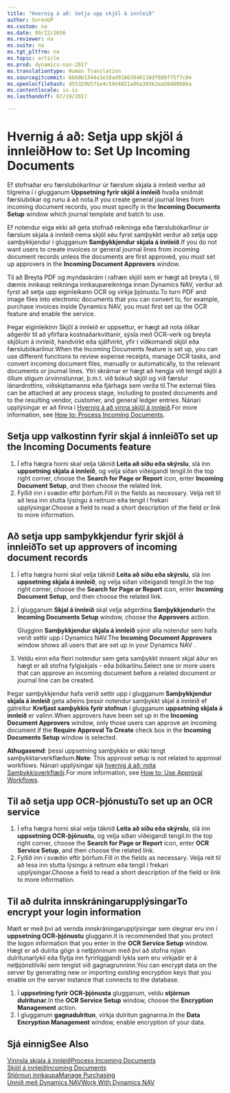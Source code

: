 ```yaml
---
title: "Hvernig á að: Setja upp skjöl á innleið"
author: SorenGP
ms.custom: na
ms.date: 09/22/2016
ms.reviewer: na
ms.suite: na
ms.tgt_pltfrm: na
ms.topic: article
ms.prod: dynamics-nav-2017
ms.translationtype: Human Translation
ms.sourcegitcommit: 6b60b1344a1e18ad91863046110df880f75f7c04
ms.openlocfilehash: d55329b571e4c59d4821a86a39362ea58480b86a
ms.contentlocale: is-is
ms.lasthandoff: 07/19/2017

---
```


# <a name="how-to-set-up-incoming-documents"></a><span data-ttu-id="d7efe-102">Hvernig á að: Setja upp skjöl á innleið</span><span class="sxs-lookup"><span data-stu-id="d7efe-102">How to: Set Up Incoming Documents</span></span>
<span data-ttu-id="d7efe-103">Ef stofnaðar eru færslubókarlínur úr færslum skjala á innleið verður að tilgreina í í glugganum **Uppsetning fyrir skjöl á innleið** hvaða sniðmát færslubókar og runu á að nota.</span><span class="sxs-lookup"><span data-stu-id="d7efe-103">If you create general journal lines from incoming document records, you must specify in the **Incoming Documents Setup** window which journal template and batch to use.</span></span>

<span data-ttu-id="d7efe-104">Ef notendur eiga ekki að geta stofnað reikninga eða færslubókarlínur úr færslum skjala á innleið nema skjöl séu fyrst samþykkt verður að setja upp samþykkjendur í glugganum **Samþykkjendur skjala á innleið**.</span><span class="sxs-lookup"><span data-stu-id="d7efe-104">If you do not want users to create invoices or general journal lines from incoming document records unless the documents are first approved, you must set up approvers in the **Incoming Document Approvers** window.</span></span>

<span data-ttu-id="d7efe-105">Til að Breyta PDF og myndaskrám í rafræn skjöl sem er hægt að breyta í, til dæmis innkaup reikninga innkaupareikninga innan Dynamics NAV, verður að fyrst að setja upp eiginleikann OCR og virkja þjónustu.</span><span class="sxs-lookup"><span data-stu-id="d7efe-105">To turn PDF and image files into electronic documents that you can convert to, for example, purchase invoices inside Dynamics NAV, you must first set up the OCR feature and enable the service.</span></span>

<span data-ttu-id="d7efe-106">Þegar eiginleikinn Skjöl á innleið er uppsettur, er hægt að nota ólíkar aðgerðir til að yfirfara kostnaðarkvittanir, sýsla með OCR-verk og breyta skjölum á innleið, handvirkt eða sjálfvirkt, yfir í viðkomandi skjöl eða færslubókarlínur.</span><span class="sxs-lookup"><span data-stu-id="d7efe-106">When the Incoming Documents feature is set up, you can use different functions to review expense receipts, manage OCR tasks, and convert incoming document files, manually or automatically, to the relevant documents or journal lines.</span></span> <span data-ttu-id="d7efe-107">Ytri skrárnar er hægt að hengja við tengd skjöl á öllum stigum úrvinnslunnar, þ.m.t. við bókuð skjöl og við færslur lánardrottins, viðskiptamanns eða fjárhags sem verða til.</span><span class="sxs-lookup"><span data-stu-id="d7efe-107">The external files can be attached at any process stage, including to posted documents and to the resulting vendor, customer, and general ledger entries.</span></span> <span data-ttu-id="d7efe-108">Nánari upplýsingar er að finna í [Hvernig á að vinna skjöl á innleið](across-process-income-documents.md).</span><span class="sxs-lookup"><span data-stu-id="d7efe-108">For more information, see [How to: Process Incoming Documents](across-process-income-documents.md).</span></span>

## <a name="to-set-up-the-incoming-documents-feature"></a><span data-ttu-id="d7efe-109">Setja upp valkostinn fyrir skjal á innleið</span><span class="sxs-lookup"><span data-stu-id="d7efe-109">To set up the Incoming Documents feature</span></span>
1. <span data-ttu-id="d7efe-110">Í efra hægra horni skal velja táknið **Leita að síðu eða skýrslu**, slá inn **uppsetning skjala á innleið**, og velja síðan viðeigandi tengil.</span><span class="sxs-lookup"><span data-stu-id="d7efe-110">In the top right corner, choose the **Search for Page or Report** icon, enter **Incoming Document Setup**, and then choose the related link.</span></span>
2. <span data-ttu-id="d7efe-111">Fyllið inn í svæðin eftir þörfum.</span><span class="sxs-lookup"><span data-stu-id="d7efe-111">Fill in the fields as necessary.</span></span> <span data-ttu-id="d7efe-112">Velja reit til að lesa inn stutta lýsingu á reitnum eða tengil í frekari upplýsingar.</span><span class="sxs-lookup"><span data-stu-id="d7efe-112">Choose a field to read a short description of the field or link to more information.</span></span>

## <a name="to-set-up-approvers-of-incoming-document-records"></a><span data-ttu-id="d7efe-113">Að setja upp samþykkjendur fyrir skjöl á innleið</span><span class="sxs-lookup"><span data-stu-id="d7efe-113">To set up approvers of incoming document records</span></span>
1. <span data-ttu-id="d7efe-114">Í efra hægra horni skal velja táknið **Leita að síðu eða skýrslu**, slá inn **uppsetning skjala á innleið**, og velja síðan viðeigandi tengil.</span><span class="sxs-lookup"><span data-stu-id="d7efe-114">In the top right corner, choose the **Search for Page or Report** icon, enter **Incoming Document Setup**, and then choose the related link.</span></span>  
2. <span data-ttu-id="d7efe-115">Í glugganum **Skjal á innleið** skal velja aðgerðina **Samþykkjendur**</span><span class="sxs-lookup"><span data-stu-id="d7efe-115">In the **Incoming Documents Setup** window, choose the **Approvers** action.</span></span>

    <span data-ttu-id="d7efe-116">Glugginn **Samþykkjendur skjala á innleið** sýnir alla notendur sem hafa verið settir upp í Dynamics NAV.</span><span class="sxs-lookup"><span data-stu-id="d7efe-116">The **Incoming Document Approvers** window shows all users that are set up in your Dynamics NAV .</span></span>  
3. <span data-ttu-id="d7efe-117">Veldu einn eða fleiri notendur sem geta samþykkt innsent skjal áður en hægt er að stofna fylgiskjals - eða bókarlínu.</span><span class="sxs-lookup"><span data-stu-id="d7efe-117">Select one or more users that can approve an incoming document before a related document or journal line can be created.</span></span>

<span data-ttu-id="d7efe-118">Þegar samþykkjendur hafa verið settir upp í glugganum **Samþykkjendur skjala á innleið** geta aðeins þessir notendur samþykkt skjal á innleið ef gátreitur **Krefjast samþykkis fyrir stofnun** í glugganum **uppsetning skjala á innleið** er valinn.</span><span class="sxs-lookup"><span data-stu-id="d7efe-118">When approvers have been set up in the **Incoming Document Approvers** window, only those users can approve an incoming document if the **Require Approval To Create** check box in the **Incoming Documents Setup** window is selected.</span></span>

<span data-ttu-id="d7efe-119">**Athugasemd**: þessi uppsetning samþykkis er ekki tengt samþykktarverkflæðum.</span><span class="sxs-lookup"><span data-stu-id="d7efe-119">**Note**: This approval setup is not related to approval workflows.</span></span> <span data-ttu-id="d7efe-120">Nánari upplýsingar sjá [hvernig á að: nota Samþykkisverkflæði](across-how-use-approval-workflows.md).</span><span class="sxs-lookup"><span data-stu-id="d7efe-120">For more information, see [How to: Use Approval Workflows](across-how-use-approval-workflows.md).</span></span>

## <a name="to-set-up-an-ocr-service"></a><span data-ttu-id="d7efe-121">Til að setja upp OCR-þjónustu</span><span class="sxs-lookup"><span data-stu-id="d7efe-121">To set up an OCR service</span></span>
1. <span data-ttu-id="d7efe-122">Í efra hægra horni skal velja táknið **Leita að síðu eða skýrslu**, slá inn **uppsetning OCR-þjónustu**, og velja síðan viðeigandi tengil.</span><span class="sxs-lookup"><span data-stu-id="d7efe-122">In the top right corner, choose the **Search for Page or Report** icon, enter **OCR Service Setup**, and then choose the related link.</span></span>
2. <span data-ttu-id="d7efe-123">Fyllið inn í svæðin eftir þörfum.</span><span class="sxs-lookup"><span data-stu-id="d7efe-123">Fill in the fields as necessary.</span></span> <span data-ttu-id="d7efe-124">Velja reit til að lesa inn stutta lýsingu á reitnum eða tengil í frekari upplýsingar.</span><span class="sxs-lookup"><span data-stu-id="d7efe-124">Choose a field to read a short description of the field or link to more information.</span></span>


## <a name="to-encrypt-your-login-information"></a><span data-ttu-id="d7efe-125">Til að dulrita innskráningarupplýsingar</span><span class="sxs-lookup"><span data-stu-id="d7efe-125">To encrypt your login information</span></span>
<span data-ttu-id="d7efe-126">Mælt er með því að vernda innskráningarupplýsingar sem slegnar eru inn í **uppsetning OCR-þjónustu** gluggann.</span><span class="sxs-lookup"><span data-stu-id="d7efe-126">It is recommended that you protect the logon information that you enter in the **OCR Service Setup** window.</span></span> <span data-ttu-id="d7efe-127">Hægt er að dulrita gögn á  netþjóninum með því að stofna nýjan dulritunarlykil eða flytja inn fyrirliggjandi lykla sem eru virkjaðir er á netþjónstilviki sem tengist við gagnagrunninn.</span><span class="sxs-lookup"><span data-stu-id="d7efe-127">You can encrypt data on the server by generating new or importing existing encryption keys that you enable on the server instance that connects to the database.</span></span>

1. <span data-ttu-id="d7efe-128">Í **uppsetning fyrir OCR-þjónusta** glugganum, veldu **stjórnun dulritunar**.</span><span class="sxs-lookup"><span data-stu-id="d7efe-128">In the **OCR Service Setup** window, choose the **Encryption Management** action.</span></span>
2. <span data-ttu-id="d7efe-129"> Í glugganum **gagnadulritun**, virkja dulritun gagnanna.</span><span class="sxs-lookup"><span data-stu-id="d7efe-129">In the **Data Encryption Management** window, enable encryption of your data.</span></span>

## <a name="see-also"></a><span data-ttu-id="d7efe-130">Sjá einnig</span><span class="sxs-lookup"><span data-stu-id="d7efe-130">See Also</span></span>  
[<span data-ttu-id="d7efe-131">Vinnsla skjala á innleið</span><span class="sxs-lookup"><span data-stu-id="d7efe-131">Process Incoming Documents</span></span>](across-process-income-documents.md)  
[<span data-ttu-id="d7efe-132">Skjöl á innleið</span><span class="sxs-lookup"><span data-stu-id="d7efe-132">Incoming Documents</span></span>](across-income-documents.md)  
[<span data-ttu-id="d7efe-133">Stjórnun innkaupa</span><span class="sxs-lookup"><span data-stu-id="d7efe-133">Manage Purchasing</span></span>](purchasing-manage-purchasing.md)  
[<span data-ttu-id="d7efe-134">Unnið með Dynamics NAV</span><span class="sxs-lookup"><span data-stu-id="d7efe-134">Work With Dynamics NAV</span></span>](ui-work-product.md)

